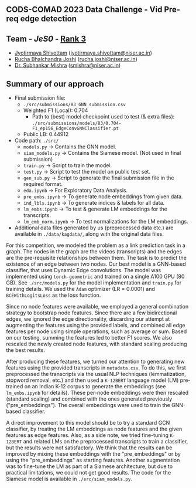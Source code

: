 ## CODS-COMAD 2023 Data Challenge - Vid Pre-req edge detection
## Team - _JeS0_ - [Rank 3](https://cods-comad.in/data-challenge.php)
- [Jyotirmaya Shivottam](https://github.com/JeS24) (jyotirmaya.shivottam@niser.ac.in)
- [Rucha Bhalchandra Joshi](https://ruchajoshi.github.io/) (rucha.joshi@niser.ac.in)
- [Dr. Subhankar Mishra](https://www.niser.ac.in/~smishra/) (smishra@niser.ac.in)

## Summary of our approach
* Final submission file:
    - `./src/submissions/83_GNN_submission.csv`
    - Weighted F1 (Local): 0.704
        - Path to (best) model checkpoint used to test (& extra files): `./src/submissions/models/83/0.704-F1_ep156_EdgeConvGNNClassifier.pt`
    - Public LB: 0.44912
* Code path: `./src/`
    - `models.py` -> Contains the GNN model.
    - `siam_models.py` -> Contains the Siamese model. (Not used in final submission)
    - `train.py` -> Script to train the model.
    - `test.py` -> Script to test the model on public test set.
    - `gen_sub.py` -> Script to generate the final submission file in the required format.
    - `eda.ipynb` -> For Exploratory Data Analysis.
    - `pre_embs.ipynb` -> To generate node embeddings from given data.
    - `ind_lbls.ipynb` -> To generate indices & labels for all data.
    - `lm_embs.ipynb` -> To test & generate LM embeddings for the transcripts.
    - `lm_emb_norm.ipynb` -> To test normalizations for the LM embeddings.
* Additional data files generated by us (preprocessed data etc.) are available in `./data/kagdata/`, along with the original data files.

For this competition, we modeled the problem as a link prediction task in a graph. The nodes in the graph are the videos (transcripts) and the edges are the pre-requisite relationships between them. The task is to predict the existence of an edge between two nodes. Our best model is a GNN-based classifier, that uses Dynamic Edge convolutions. The model was implemented using `torch-geometric` and trained on a single A100 GPU (80 GB). See `./src/models.py` for the model implementation and `train.py` for training details. We used the `Adam` optimizer (LR = 0.0001) and `BCEWithLogitsLoss` as the loss function.

Since no node features were available, we employed a general combination strategy to bootstrap node features. Since there are a few bidirectional edges, we ignored the edge directionality, discarding our attempt at augmenting the features using the provided labels, and combined all edge features per node using simple operations, such as average or sum. Based on our testing, summing the features led to better F1 scores. We also rescaled the newly created node features, with standard scaling producing the best results.

After producing these features, we turned our attention to generating new features using the provided transcripts in `metadata.csv`. To do this, we first preprocessed the transcripts via the usual NLP techniques (lemmatization, stopword removal, etc.) and then used a `K-12BERT` language model (LM) pre-trained on an Indian K-12 corpus to generate the embeddings (see `lm_embs.ipynb` for details). These per-node embeddings were then rescaled (standard scaling) and combined with the ones generated previously ("pre_embeddings"). The overall embeddings were used to train the GNN-based classifier.

A direct improvement to this model should be to try a standard GCN classifier, by treating the LM embeddings as node features and the given features as edge features. Also, as a side note, we tried fine-tuning `K-12BERT` and related LMs on the preprocessed transcripts to train a classifier, but the results were not satisfactory. We think that the results can be improved by mixing these embeddings with the "pre_embeddings" or by using the "pre_embeddings" as starting features. Another augmentation was to fine-tune the LM as part of a Siamese architecture, but due to practical limitations, we could not get good results. The code for the Siamese model is available in `./src/siam_models.py`.
